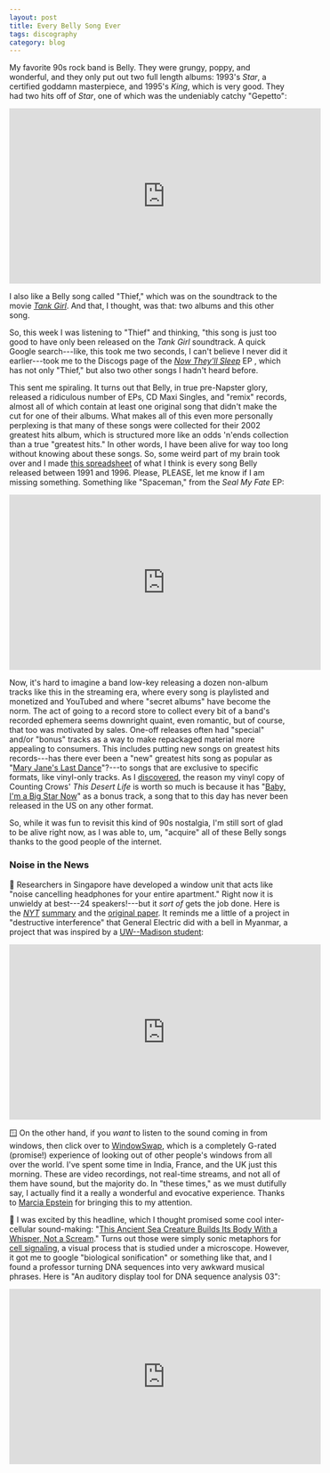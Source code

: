 ```yaml
---
layout: post
title: Every Belly Song Ever
tags: discography
category: blog
---
```

My favorite 90s rock band is Belly. They were grungy, poppy, and wonderful, and they only put out two full length albums: 1993's *Star*, a certified goddamn masterpiece, and 1995's *King*, which is very good. They had two hits off of *Star*, one of which was the undeniably catchy "Gepetto":

<iframe width="560" height="315" src="https://www.youtube.com/embed/SBi676v4Gs4" title="YouTube video player" frameborder="0" allow="accelerometer; autoplay; clipboard-write; encrypted-media; gyroscope; picture-in-picture" allowfullscreen></iframe>

I also like a Belly song called "Thief," which was on the soundtrack to the movie *[Tank Girl](https://www.youtube.com/watch?v=mef757ZGUIU)*. And that, I thought, was that: two albums and this other song.

So, this week I was listening to "Thief" and thinking, "this song is just too good to have only been released on the *Tank Girl* soundtrack. A quick Google search---like, this took me two seconds, I can't believe I never did it earlier---took me to the Discogs page of the *[Now They'll Sleep](https://www.discogs.com/Belly-Now-Theyll-Sleep/master/13884)* EP , which has not only "Thief," but also two other songs I hadn't heard before.

This sent me spiraling. It turns out that Belly, in true pre-Napster glory, released a ridiculous number of EPs, CD Maxi Singles, and "remix" records, almost all of which contain at least one original song that didn't make the cut for one of their albums. What makes all of this even more personally perplexing is that many of these songs were collected for their 2002 greatest hits album, which is structured more like an odds 'n'ends collection than a true "greatest hits." In other words, I have been alive for way too long without knowing about these songs. So, some weird part of my brain took over and I made [this spreadsheet](https://docs.google.com/spreadsheets/d/1ZRwr6hnRj0YbWuGgAllqQF1KA2eUtJr4cM8-kibOnCg/edit#gid=0) of what I think is every song Belly released between 1991 and 1996. Please, PLEASE, let me know if I am missing something. Something like "Spaceman," from the *Seal My Fate* EP:

<iframe width="560" height="315" src="https://www.youtube.com/embed/LQguF5_oQyg" title="YouTube video player" frameborder="0" allow="accelerometer; autoplay; clipboard-write; encrypted-media; gyroscope; picture-in-picture" allowfullscreen></iframe>

Now, it's hard to imagine a band low-key releasing a dozen non-album tracks like this in the streaming era, where every song is playlisted and monetized and YouTubed and where "secret albums" have become the norm. The act of going to a record store to collect every bit of a band's recorded ephemera seems downright quaint, even romantic, but of course, that too was motivated by sales. One-off releases often had "special" and/or "bonus" tracks as a way to make repackaged material more appealing to consumers. This includes putting new songs on greatest hits records---has there ever been a "new" greatest hits song as popular as "[Mary Jane's Last Dance](https://www.youtube.com/watch?v=aowSGxim_O8)"?---to songs that are exclusive to specific formats, like vinyl-only tracks. As I [discovered](https://twitter.com/cwynar/status/952958396755595264), the reason my vinyl copy of Counting Crows' *This Desert Life* is worth so much is because it has "[Baby, I'm a Big Star Now](https://www.youtube.com/watch?v=Jx5Dpmey6dU)" as a bonus track, a song that to this day has never been released in the US on any other format.

So, while it was fun to revisit this kind of 90s nostalgia, I'm still sort of glad to be alive right now, as I was able to, um, "acquire" all of these Belly songs thanks to the good people of the internet.

### Noise in the News

🔔 Researchers in Singapore have developed a window unit that acts like "noise cancelling headphones for your entire apartment." Right now it is unwieldy at best---24 speakers!---but it *sort of* gets the job done. Here is the *[NYT](https://www.nytimes.com/2020/07/11/science/windows-street-noise.html)* [summary](https://www.nytimes.com/2020/07/11/science/windows-street-noise.html) and the [original paper](https://www.nature.com/articles/s41598-020-66563-z). It reminds me a little of a project in "destructive interference" that General Electric did with a bell in Myanmar, a project that was inspired by a [UW--Madison student](https://news.wisc.edu/new-film-proves-students-theory-you-can-unring-a-bell/):
<iframe width="560" height="315" src="https://www.youtube.com/embed/i1PwC7ViG8A" title="YouTube video player" frameborder="0" allow="accelerometer; autoplay; clipboard-write; encrypted-media; gyroscope; picture-in-picture" allowfullscreen></iframe>

🪟 On the other hand, if you *want* to listen to the sound coming in from windows, then click over to [WindowSwap](https://www.window-swap.com/), which is a completely G-rated (promise!) experience of looking out of other people's windows from all over the world. I've spent some time in India, France, and the UK just this morning. These are video recordings, not real-time streams, and not all of them have sound, but the majority do. In "these times," as we must dutifully say, I actually find it a really a wonderful and evocative experience. Thanks to [Marcia Epstein](https://twitter.com/acousticate) for bringing this to my attention.

🧬 I was excited by this headline, which I thought promised some cool inter-cellular sound-making: "[This Ancient Sea Creature Builds Its Body With a Whisper, Not a Scream](https://www.nytimes.com/2020/07/09/science/sea-squirts-embryos.html)." Turns out those were simply sonic metaphors for [cell signaling](https://en.wikipedia.org/wiki/Cell_signaling), a visual process that is studied under a microscope. However, it got me to google "biological sonification" or something like that, and I found a professor turning DNA sequences into very awkward musical phrases. Here is "An auditory display tool for DNA sequence analysis 03":
<iframe width="560" height="315" src="https://www.youtube.com/embed/6UF1pTmxw1A" title="YouTube video player" frameborder="0" allow="accelerometer; autoplay; clipboard-write; encrypted-media; gyroscope; picture-in-picture" allowfullscreen></iframe>
